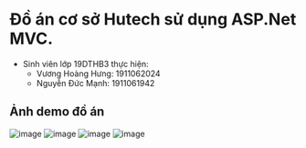 # Đồ án cơ sở Hutech sử dụng ASP.Net MVC.
* Sinh viên lớp 19DTHB3 thực hiện:
  - Vương Hoàng Hưng: 1911062024
  - Nguyễn Đức Mạnh: 1911061942

## Ảnh demo đồ án
![image](https://github.com/user-attachments/assets/c09bec34-bf76-4831-a795-71c6ca3b5f98)
![image](https://github.com/user-attachments/assets/5ecf733b-59db-41f7-b853-323056738409)
![image](https://github.com/user-attachments/assets/d71a3157-437a-40a8-aa57-8b7783d60774)
![image](https://github.com/user-attachments/assets/555dc5ae-622e-44f8-bef8-174dbcc7fdaf)
